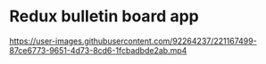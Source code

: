 # Redux bulletin board app


https://user-images.githubusercontent.com/92264237/221167499-87ce6773-9651-4d73-8cd6-1fcbadbde2ab.mp4

